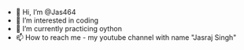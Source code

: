 - 👋 Hi, I’m @Jas464
- 👀 I’m interested in coding
- 🌱 I’m currently practicing oython
- 📫 How to reach me - my youtube channel with name "Jasraj Singh"

<!---
Jas464/Jas464 is a ✨ special ✨ repository because its `README.md` (this file) appears on your GitHub profile.
You can click the Preview link to take a look at your changes.
--->

